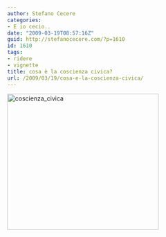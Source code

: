 ```yaml
---
author: Stefano Cecere
categories:
- E io cecio..
date: "2009-03-19T08:57:16Z"
guid: http://stefanocecere.com/?p=1610
id: 1610
tags:
- ridere
- vignette
title: cosa è la coscienza civica?
url: /2009/03/19/cosa-e-la-coscienza-civica/
---
```


<img src="http://stefanocecere.com/wp-content/uploads/sites/3/2009/03/coscienza_civica.gif" alt="coscienza_civica" title="coscienza_civica" width="350" height="314" class="aligncenter size-full wp-image-1611" />